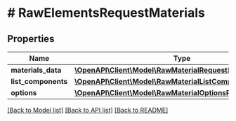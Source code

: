 # # RawElementsRequestMaterials

## Properties

Name | Type | Description | Notes
------------ | ------------- | ------------- | -------------
**materials_data** | [**\OpenAPI\Client\Model\RawMaterialRequest[]**](RawMaterialRequest.md) |  | [optional]
**list_components** | [**\OpenAPI\Client\Model\RawMaterialListComponentsRequest[]**](RawMaterialListComponentsRequest.md) |  | [optional]
**options** | [**\OpenAPI\Client\Model\RawMaterialOptionsRequest[]**](RawMaterialOptionsRequest.md) |  | [optional]

[[Back to Model list]](../../README.md#models) [[Back to API list]](../../README.md#endpoints) [[Back to README]](../../README.md)
